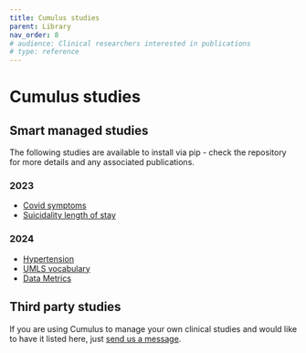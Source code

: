 ```yaml
---
title: Cumulus studies
parent: Library
nav_order: 8
# audience: Clinical researchers interested in publications
# type: reference
---
```


# Cumulus studies

## Smart managed studies

The following studies are available to install via pip - check the repository
for more details and any associated publications.

### 2023
- [Covid symptoms](https://github.com/smart-on-fhir/cumulus-library-covid)
- [Suicidality length of stay](https://github.com/smart-on-fhir/cumulus-library-suicidality-los)

### 2024
- [Hypertension](https://github.com/smart-on-fhir/cumulus-library-hypertension)
- [UMLS vocabulary](https://github.com/smart-on-fhir/cumulus-library-umls)
- [Data Metrics](https://github.com/smart-on-fhir/cumulus-library-data-metrics)

## Third party studies

If you are using Cumulus to manage your own clinical studies and would like
to have it listed here, just 
[send us a message](https://smarthealthit.org/an-app-platform-for-healthcare/contact-us/).